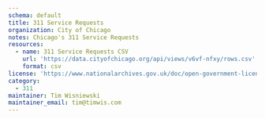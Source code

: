 ```yaml
---
schema: default
title: 311 Service Requests 
organization: City of Chicago
notes: Chicago's 311 Service Requests
resources:
  - name: 311 Service Requests CSV
    url: 'https://data.cityofchicago.org/api/views/v6vf-nfxy/rows.csv'
    format: csv
license: 'https://www.nationalarchives.gov.uk/doc/open-government-licence/version/3/'
category:
  - 311
maintainer: Tim Wisniewski
maintainer_email: tim@timwis.com
---
```

